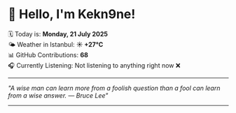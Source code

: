 # 👋 Hello, I'm Kekn9ne!

🗓️ Today is: **Monday, 21 July 2025**  
🌤️ Weather in Istanbul: **☀️   +27°C**  
📊 GitHub Contributions: **68**  
🎧 Currently Listening: Not listening to anything right now ❌

---

_"A wise man can learn more from a foolish question than a fool can learn from a wise answer.   — *Bruce Lee*"_

---
